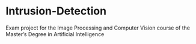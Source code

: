 # Intrusion-Detection
Exam project for the Image Processing and Computer Vision course of the Master’s Degree in Artificial Intelligence
